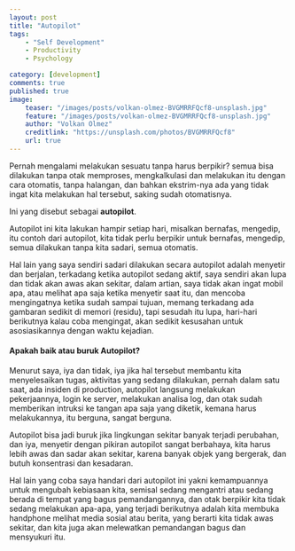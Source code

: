 ```yaml
---
layout: post
title: "Autopilot"
tags: 
    - "Self Development"
    - Productivity
    - Psychology

category: [development]
comments: true
published: true
image:
    teaser: "/images/posts/volkan-olmez-BVGMRRFQcf8-unsplash.jpg"
    feature: "/images/posts/volkan-olmez-BVGMRRFQcf8-unsplash.jpg"
    author: "Volkan Olmez"
    creditlink: "https://unsplash.com/photos/BVGMRRFQcf8"
    url: true
---
```


Pernah mengalami melakukan sesuatu tanpa harus berpikir? semua bisa dilakukan tanpa otak memproses, mengkalkulasi dan melakukan itu dengan cara otomatis, tanpa halangan, dan bahkan ekstrim-nya ada yang tidak ingat kita melakukan hal tersebut, saking sudah otomatisnya.

Ini yang disebut sebagai **autopilot**.

Autopilot ini kita lakukan hampir setiap hari, misalkan bernafas, mengedip, itu contoh dari autopilot, kita tidak perlu berpikir untuk bernafas, mengedip, semua dilakukan tanpa kita sadari, semua otomatis.
<!--more-->

Hal lain yang saya sendiri sadari dilakukan secara autopilot adalah menyetir dan berjalan, terkadang ketika autopilot sedang aktif, saya sendiri akan lupa dan tidak akan awas akan sekitar, dalam artian, saya tidak akan ingat mobil apa, atau melihat apa saja ketika menyetir saat itu, dan mencoba mengingatnya ketika sudah sampai tujuan, memang terkadang ada gambaran sedikit di memori (residu), tapi sesudah itu lupa, hari-hari berikutnya kalau coba mengingat, akan sedikit kesusahan untuk asosiasikannya dengan waktu kejadian.

#### Apakah baik atau buruk Autopilot?
Menurut saya, iya dan tidak, iya jika hal tersebut membantu kita menyelesaikan tugas, aktivitas yang sedang dilakukan, pernah dalam satu saat, ada insiden di production, autopilot langsung melakukan pekerjaannya, login ke server, melakukan analisa log, dan otak sudah memberikan intruksi ke tangan apa saja yang diketik, kemana harus melakukannya, itu berguna, sangat berguna.

Autopilot bisa jadi buruk jika lingkungan sekitar banyak terjadi perubahan, dan iya, menyetir dengan pikiran autopilot sangat berbahaya, kita harus lebih awas dan sadar akan sekitar, karena banyak objek yang bergerak, dan butuh konsentrasi dan kesadaran.

Hal lain yang coba saya handari dari autopilot ini yakni kemampuannya untuk mengubah kebiasaan kita, semisal sedang mengantri atau sedang berada di tempat yang bagus pemandangannya, dan otak berpikir kita tidak sedang melakukan apa-apa, yang terjadi berikutnya adalah kita membuka handphone melihat media sosial atau berita, yang berarti kita tidak awas sekitar, dan kita juga akan melewatkan pemandangan bagus dan mensyukuri itu.